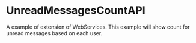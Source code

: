 # UnreadMessagesCountAPI
A example of extension of WebServices.  This example will show count for unread messages based on each user.
